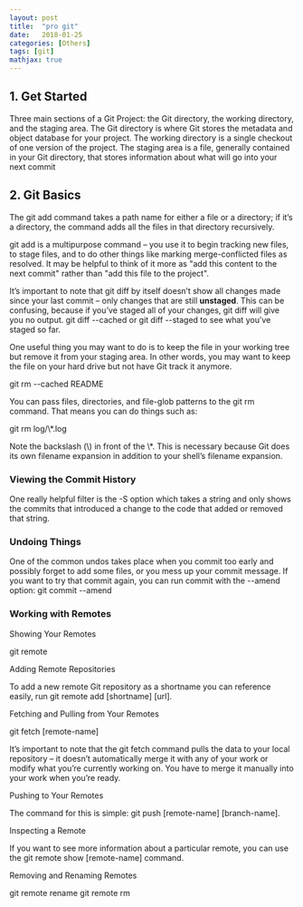 ```yaml
---
layout: post
title:  "pro git"
date:   2018-01-25
categories: [Others]
tags: [git]
mathjax: true
---
```


## 1. Get Started
Three main sections of a Git Project: the Git directory, the working
directory, and the staging area.
The Git directory is where Git stores the metadata and object database for
your project.
The working directory is a single checkout of one version of the project.
The staging area is a file, generally contained in your Git directory, that
stores information about what will go into your next commit
## 2. Git Basics
The git add command takes a path name for either a file or a directory; if
it’s a directory, the command adds all the files in that directory
recursively.

git add is a multipurpose command – you use it to begin tracking
new files, to stage files, and to do other things like marking
merge-conflicted files as resolved. It may be helpful to think of it more as
"add this content to the next commit" rather than "add this file to the
project".

It’s important to note that git diff by itself doesn’t show all changes
made since your last commit – only changes that are still __unstaged__.
This can be confusing, because if you’ve staged all of your changes, git
diff will give you no output.
git diff --cached  or git diff --staged to see what you’ve staged so far.


One useful thing you may want to do is to keep the file in your working
tree but remove it from your staging area. In other words, you may want to
keep the file on your hard drive but not have Git track it anymore.

git rm --cached README

You can pass files, directories, and file-glob patterns to the git rm
command. That means you can do things such as:

git rm log/\\*.log

Note the backslash (\\) in front of the \\*. This is necessary because Git
does its own filename expansion in addition to your shell’s filename
expansion. 

### Viewing the Commit History

One really helpful filter is the -S option which takes a string and only
shows the commits that introduced a change to the code that added or removed
that string.

### Undoing Things
One of the common undos takes place when you commit too early and possibly
forget to add some files, or you mess up your commit message. 
If you want to try that commit again, you can run commit with the --amend
option:
git commit --amend

### Working with Remotes

Showing Your Remotes

git remote

Adding Remote Repositories

To add a new remote Git repository as a shortname you can reference easily,
run git remote add \[shortname\] \[url\].

Fetching and Pulling from Your Remotes

git fetch [remote-name]

It’s important to note that the git fetch command pulls the data to
your local repository – it doesn’t automatically merge it with any of your
work or modify what you’re currently working on. You have to merge it
manually into your work when you’re ready.

Pushing to Your Remotes

The command for this is simple: git push \[remote-name\] \[branch-name\].

Inspecting a Remote

If you want to see more information about a particular remote, you can use
the git remote show [remote-name] command.

Removing and Renaming Remotes

git remote rename       git remote rm

